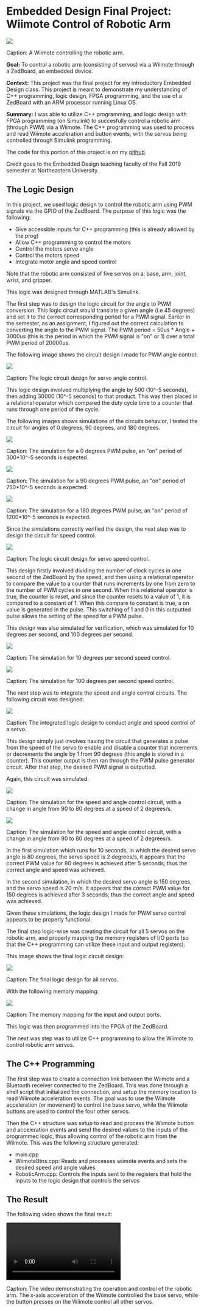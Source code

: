 # Embedded Design Final Project: Wiimote Control of Robotic Arm

<img src = "images/embedded_header.png?raw=true"/>

Caption: A Wiimote controlling the robotic arm.

**Goal:** To control a robotic arm (consisting of servos) via a Wiimote through a ZedBoard, an embedded device.

**Context:** This project was the final project for my introductory Embedded Design class. This project is meant to demonstrate my understanding of C++ programming, logic design, FPGA programming, and the use of a ZedBoard with an ARM processor running Linux OS.

**Summary:** I was able to utilize C++ programming, and logic design with FPGA programming (on Simulink) to succesfully control a robotic arm (through PWM) via a Wiimote. The C++ programming was used to process and read Wiimote acceleration and button events, with the servos being controlled through Simulink programming.

The code for this portion of this project is on my
<a href="https://github.com/gajjara/EmbeddedDesignFinal">github</a>.

Credit goes to the Embedded Design teaching faculty of the Fall 2019 semester at Northeastern University.

## The Logic Design

In this project, we used logic design to control the robotic arm using PWM signals via the GPIO of the ZedBoard. The purpose of this logic was the following:

- Give accessible inputs for C++ programming (this is already allowed by the prog)
- Allow C++ programming to control the motors
- Control the motors servo angle
- Control the motors speed
- Integrate motor angle and speed control

Note that the robotic arm consisted of five servos on a: base, arm, joint, wrist, and gripper.

This logic was designed through MATLAB's Simulink.

The first step was to design the logic circuit for the angle to PWM conversion. This logic circuit would translate a given angle (i.e 45 degrees) and set it to the correct corresponding period for a PWM signal. Earlier in the semester, as an assignment, I figured out the correct calculation to converting the angle to the PWM signal. The PWM period = 50us * Angle + 3000us (this is the period in which the PWM signal is "on" or 1) over a total PWM period of 20000us.

The following image shows the circuit design I made for PWM angle control:

<img src = "images/embedded_logic_pwm_angle.png?raw=true"/>

Caption: The logic circuit design for servo angle control.

This logic design involved multiplying the angle by 500 (10^-5 seconds), then adding 30000 (10^-5 seconds) to that product. This was then placed in a relational operator which compared the duty cycle time to a counter that runs through one period of the cycle.

The following images shows simulations of the circuits behavior, I tested the circuit for angles of 0 degrees, 90 degrees, and 180 degrees.

<img src = "images/embedded_logic_angle_sim1.png?raw=true"/>

Caption: The simulation for a 0 degrees PWM pulse, an "on" period of 300*10^-5 seconds is expected.

<img src = "images/embedded_logic_angle_sim2.png?raw=true"/>

Caption: The simulation for a 90 degrees PWM pulse, an "on" period of 750*10^-5 seconds is expected.

<img src = "images/embedded_logic_angle_sim3.png?raw=true"/>

Caption: The simulation for a 180 degrees PWM pulse, an "on" period of 1200*10^-5 seconds is expected.

Since the simulations correctly verified the design, the next step was to design the circuit for speed control.

<img src = "/images/embedded_speed_control.png?raw=true"/>

Caption: The logic circuit design for servo speed control.

This design firstly involved dividing the number of clock cycles in one second of the ZedBoard by the speed, and then using a relational operator to compare the value to a counter that runs increments by one from zero to the number of PWM cycles in one second. When this relational operator is true, the counter is reset, and since the counter resets to a value of 1, it is compared to a constant of 1. When this compare to constant is true, a on value is generated in the pulse. This switching of 1 and 0 in this outputted pulse allows the setting of the speed for a PWM pulse.

This design was also simulated for verification, which was simulated for 10 degrees per second, and 100 degrees per second.

<img src = "images/embedded_logic_speed_sim1.png?raw=true"/>

Caption: The simulation for 10 degrees per second speed control.

<img src = "images/embedded_logic_speed_sim2.png?raw=true"/>

Caption: The simulation for 100 degrees per second speed control.

The next step was to integrate the speed and angle control circuits. The following circuit was designed:

<img src = "images/embedded_integrated.png?raw=true"/>

Caption: The integrated logic design to conduct angle and speed control of a servo.

This design simply just involves having the circuit that generates a pulse from the speed of the servo to enable and disable a counter that increments or decrements the angle by 1 from 90 degrees (this angle is stored in a counter). This counter output is then ran through the PWM pulse generator circuit. After that step, the desired PWM signal is outputted.

Again, this circuit was simulated.

<img src = "images/embedded_integrated_sim1.png?raw=true"/>

Caption: The simulation for the speed and angle control circuit, with a change in angle from 90 to 80 degrees at a speed of 2 degrees/s.

<img src = "images/embedded_integrated_sim2.png?raw=true"/>

Caption: The simulation for the speed and angle control circuit, with a change in angle from 90 to 80 degrees at a speed of 2 degrees/s.

In the first simulation which runs for 10 seconds, in which the desired servo angle is 80 degrees, the servo speed is 2 degrees/s, it appears that the correct PWM value for 80 degrees is achieved after 5 seconds; thus the correct angle and speed was achieved.

In the second simulation, in which the desired servo angle is 150 degrees, and the servo speed is 20 m/s. It appears that the correct PWM value for 150 degrees is achieved after 3 seconds; thus the correct angle and speed was achieved.

Given these simulations, the logic design I made for PWM servo control appears to be properly functional.

The final step logic-wise was creating the circuit for all 5 servos on the robotic arm, and properly mapping the memory registers of I/O ports (so that the C++ programming can utilize these input and output registers).

This image shows the final logic circuit design:

<img src = "images/embedded_final_design.png?raw=true"/>

Caption: The final logic design for all servos.

With the following memory mapping:

<img src = "images/embedded_final_memory.png?raw=true"/>

Caption: The memory mapping for the input and output ports.

This logic was then programmed into the FPGA of the ZedBoard.

The next was step was to utilize C++ programming to allow the Wiimote to control robotic arm servos.

## The C++ Programming

The first step was to create a connection link between the Wiimote and a Bluetooth receiver connected to the ZedBoard.
This was done through a shell script that initialized the connection, and setup the memory location to read Wiimote acceleration events.
The goal was to use the Wiimote acceleration (or movement) to control the base servo, while the Wiimote buttons are used to control the four other servos.

Then the C++ structure was setup to read and process the Wiimote button and acceleration events and send the desired values to the inputs of the programmed logic, thus allowing control of the robotic arm from the Wiimote. This was the following structure generated:

- main.cpp
- WiimoteBtns.cpp: Reads and processes wiimote events and sets the desired speed and angle values
- RoboticArm.cpp: Controls the inputs sent to the registers that hold the inputs to the logic design that controls the servos

## The Result

The following video shows the final result:

<video controls>
  <source src="images/embedded_operation.mp4" type="video/mp4">
  Your browser does not support the video tag.
</video>

Caption: The video demonstrating the operation and control of the robotic arm. The x-axis acceleration of the Wiimote controlled the base servo, while the button presses on the Wiimote control all other servos.
